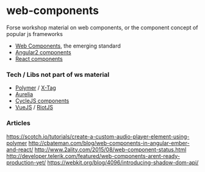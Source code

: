 # web-components
Forse workshop material on web components, or the component concept of popular js frameworks

* [Web Components](http://webcomponents.org/), the emerging standard
* [Angular2 components](http://learnangular2.com/components/)
* [React components](https://facebook.github.io/react/docs/thinking-in-react.html)


### Tech / Libs not part of ws material

* [Polymer](https://www.polymer-project.org/1.0/) / [X-Tag]()
* [Aurelia](http://aurelia.io/)
* [CycleJS components](http://cycle.js.org/components.html)
* [VueJS](http://vuejs.org/guide/comparison.html) / [RiotJS](http://riotjs.com/)

### Articles
https://scotch.io/tutorials/create-a-custom-audio-player-element-using-polymer
http://cbateman.com/blog/web-components-in-angular-ember-and-react/
http://www.2ality.com/2015/08/web-component-status.html
http://developer.telerik.com/featured/web-components-arent-ready-production-yet/
https://webkit.org/blog/4096/introducing-shadow-dom-api/
